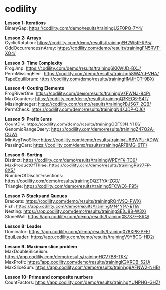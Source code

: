 # codility

**Lesson 1: Iterations**
<br>BinaryGap: https://codility.com/demo/results/trainingU2FQPQ-7Y4/

**Lesson 2: Arrays**
<br>CyclicRotation: https://codility.com/demo/results/trainingSH2W5R-RP5/
<br>OddOccurrencesInArray: https://codility.com/demo/results/trainingFN5RVT-XQ4/

**Lesson 3: Time Complexity**
<br>FrogJmp: https://codility.com/demo/results/training6KKWUD-BXJ/
<br>PermMissingElem: https://codility.com/demo/results/training58W4YJ-VHA/
<br>TapeEquilibrum: https://codility.com/demo/results/trainingHMJHCT-9BX/

**Lesson 4: Couting Elements**
<br>FrogRiverOne: https://codility.com/demo/results/trainingVKFWNJ-84P/
<br>MaxCounters: https://codility.com/demo/results/trainingQ3KEC6-S4T/
<br>MissingInteger: https://codility.com/demo/results/trainingPBJ5G7-2QB/
<br>PermCheck: https://codility.com/demo/results/trainingN4XJDP-QJ6/

**Lesson 5: Prefix Sums**
<br>CountDiv: https://codility.com/demo/results/trainingGBF99N-YHX/
<br>GenomicRangeQuery: https://codility.com/demo/results/trainingZ47Q2A-CUW/
<br>MinAvgTwoSlice: https://codility.com/demo/results/trainingU6BWPU-ADW/
<br>PassingCars: https://codility.com/demo/results/trainingAR78MG-6TF/

**Lesson 6: Sorting**
<br>Distinct: https://codility.com/demo/results/trainingWPEYF6-TC9/
<br>MaxProductOfThree: https://codility.com/demo/results/trainingR637FP-8XS/
<br>NumberOfDiscIntersections: https://codility.com/demo/results/trainingDQZTYA-ZGD/
<br>Triangle: https://codility.com/demo/results/training5FCWC6-F95/

**Lesson 7: Stacks and Queues**
<br>Brackets: https://codility.com/demo/results/trainingRQ4V9Q-PWX/
<br>Fish: https://app.codility.com/demo/results/trainingMN4Y5V-ETB/
<br>Nesting: https://app.codility.com/demo/results/trainingSEDJ88-W3X/
<br>StoneWall: https://app.codility.com/demo/results/trainingXS737F-8RQ/

**Lesson 8: Leader**
<br>Dominator: https://app.codility.com/demo/results/trainingG78XPK-PFE/
<br>EquiLeader: https://app.codility.com/demo/results/trainingV9Y8CG-HD2/

**Lesson 9: Maximum slice problem**
<br>MaxDoubleSliceSum: https://app.codility.com/demo/results/trainingHCV7B8-TKK/
<br>MaxProfit: https://app.codility.com/demo/results/trainingKGXRDB-52U/
<br>MaxSliceSum: https://app.codility.com/demo/results/training9AFNW2-NHB/

**Lesson 10: Prime and composite numbers**
<br>CountFactors: https://app.codility.com/demo/results/trainingYUNPHG-GHZ/
